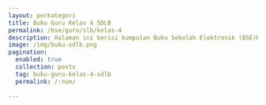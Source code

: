 ```yaml
---
layout: perkategori
title: Buku Guru Kelas 4 SDLB
permalink: /bse/guru/slb/kelas-4
description: Halaman ini berisi kumpulan Buku Sekolah Elektronik (BSE)Buku Guru Satuan Pendidikan SDLB Kelas 4.
image: /img/buku-sdlb.png
pagination: 
  enabled: true
  collection: posts
  tag: buku-guru-kelas-4-sdlb
  permalink: /:num/
  
---
```

